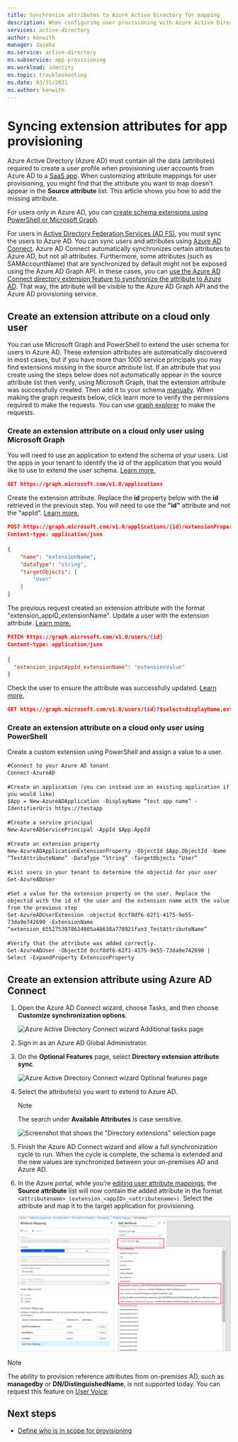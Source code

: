```yaml
---
title: Synchronize attributes to Azure Active Directory for mapping
description: When configuring user provisioning with Azure Active Directory and SaaS apps, use the directory extension feature to add source attributes that aren't synchronized by default.
services: active-directory
author: kenwith
manager: daveba
ms.service: active-directory
ms.subservice: app-provisioning
ms.workload: identity
ms.topic: troubleshooting
ms.date: 03/31/2021
ms.author: kenwith
---
```


# Syncing extension attributes for app provisioning

Azure Active Directory (Azure AD) must contain all the data (attributes) required to create a user profile when provisioning user accounts from Azure AD to a [SaaS app](../saas-apps/tutorial-list.md). When customizing attribute mappings for user provisioning, you might find that the attribute you want to map doesn't appear in the **Source attribute** list. This article shows you how to add the missing attribute.

For users only in Azure AD, you can [create schema extensions using PowerShell or Microsoft Graph](#create-an-extension-attribute-on-a-cloud-only-user).

For users in [Active Directory Federation Services (AD FS)](/windows-server/identity/active-directory-federation-services.md), you must sync the users to Azure AD. You can sync users and attributes using [Azure AD Connect](../hybrid/whatis-azure-ad-connect.md). Azure AD Connect automatically synchronizes certain attributes to Azure AD, but not all attributes. Furthermore, some attributes (such as SAMAccountName) that are synchronized by default might not be exposed using the Azure AD Graph API. In these cases, you can [use the Azure AD Connect directory extension feature to synchronize the attribute to Azure AD](#create-an-extension-attribute-using-azure-ad-connect). That way, the attribute will be visible to the Azure AD Graph API and the Azure AD provisioning service.

## Create an extension attribute on a cloud only user
You can use Microsoft Graph and PowerShell to extend the user schema for users in Azure AD. These extension attributes are automatically discovered in most cases, but if you have more than 1000 service principals you may find extensions missing in the source attribute list. If an attribute that you create using the steps below does not automatically appear in the source attribute list then verify, using Microsoft Graph, that the extension attribute was successfully created. Then add it to your schema [manually](customize-application-attributes.md#editing-the-list-of-supported-attributes). When making the graph requests below, click learn more to verify the permissions required to make the requests. You can use [graph explorer](/graph/graph-explorer/graph-explorer-overview.md) to make the requests. 

### Create an extension attribute on a cloud only user using Microsoft Graph
You will need to use an application to extend the schema of your users. List the apps in your tenant to identify the id of the application that you would like to use to extend the user schema. [Learn more.](https://docs.microsoft.com/graph/api/application-list?view=graph-rest-1.0&tabs=http&preserve-view=true)

```json
GET https://graph.microsoft.com/v1.0/applications
```

Create the extension attribute. Replace the **id** property below with the **id** retrieved in the previous step. You will need to use the **"id"** attribute and not the "appId". [Learn more.](https://docs.microsoft.com/graph/api/application-post-extensionproperty?view=graph-rest-1.0&tabs=http&preserve-view=true)
```json
POST https://graph.microsoft.com/v1.0/applications/{id}/extensionProperties
Content-type: application/json

{
    "name": "extensionName",
    "dataType": "string",
    "targetObjects": [
    	"User"
    ]
}
```

The previous request created an extension attribute with the format "extension_appID_extensionName". Update a user with the extension attribute. [Learn more.](https://docs.microsoft.com/graph/api/user-update?view=graph-rest-1.0&tabs=http&preserve-view=true)
```json
PATCH https://graph.microsoft.com/v1.0/users/{id}
Content-type: application/json

{
  "extension_inputAppId_extensionName": "extensionValue"
}
```
Check the user to ensure the attribute was successfully updated. [Learn more.](https://docs.microsoft.com/graph/api/user-get?view=graph-rest-1.0&tabs=http#example-3-users-request-using-select&preserve-view=true)

```json
GET https://graph.microsoft.com/v1.0/users/{id}?$select=displayName,extension_inputAppId_extensionName
```


### Create an extension attribute on a cloud only user using PowerShell
Create a custom extension using PowerShell and assign a value to a user. 

```
#Connect to your Azure AD tenant   
Connect-AzureAD

#Create an application (you can instead use an existing application if you would like)
$App = New-AzureADApplication -DisplayName “test app name” -IdentifierUris https://testapp

#Create a service principal
New-AzureADServicePrincipal -AppId $App.AppId

#Create an extension property
New-AzureADApplicationExtensionProperty -ObjectId $App.ObjectId -Name “TestAttributeName” -DataType “String” -TargetObjects “User”

#List users in your tenant to determine the objectid for your user
Get-AzureADUser

#Set a value for the extension property on the user. Replace the objectid with the id of the user and the extension name with the value from the previous step
Set-AzureADUserExtension -objectid 0ccf8df6-62f1-4175-9e55-73da9e742690 -ExtensionName “extension_6552753978624005a48638a778921fan3_TestAttributeName”

#Verify that the attribute was added correctly.
Get-AzureADUser -ObjectId 0ccf8df6-62f1-4175-9e55-73da9e742690 | Select -ExpandProperty ExtensionProperty

```

## Create an extension attribute using Azure AD Connect

1. Open the Azure AD Connect wizard, choose Tasks, and then choose **Customize synchronization options**.

   ![Azure Active Directory Connect wizard Additional tasks page](./media/user-provisioning-sync-attributes-for-mapping/active-directory-connect-customize.png)
 
2. Sign in as an Azure AD Global Administrator. 

3. On the **Optional Features** page, select **Directory extension attribute sync**.
 
   ![Azure Active Directory Connect wizard Optional features page](./media/user-provisioning-sync-attributes-for-mapping/active-directory-connect-directory-extension-attribute-sync.png)

4. Select the attribute(s) you want to extend to Azure AD.
   > [!NOTE]
   > The search under **Available Attributes** is case sensitive.

   ![Screenshot that shows the "Directory extensions" selection page](./media/user-provisioning-sync-attributes-for-mapping/active-directory-connect-directory-extensions.png)

5. Finish the Azure AD Connect wizard and allow a full synchronization cycle to run. When the cycle is complete, the schema is extended and the new values are synchronized between your on-premises AD and Azure AD.
 
6. In the Azure portal, while you’re [editing user attribute mappings](customize-application-attributes.md), the **Source attribute** list will now contain the added attribute in the format `<attributename> (extension_<appID>_<attributename>)`. Select the attribute and map it to the target application for provisioning.

   ![Azure Active Directory Connect wizard Directory extensions selection page](./media/user-provisioning-sync-attributes-for-mapping/attribute-mapping-extensions.png)

> [!NOTE]
> The ability to provision reference attributes from on-premises AD, such as **managedby** or **DN/DistinguishedName**, is not supported today. You can request this feature on [User Voice](https://feedback.azure.com/forums/169401-azure-active-directory). 


## Next steps

* [Define who is in scope for provisioning](../app-provisioning/define-conditional-rules-for-provisioning-user-accounts.md)
